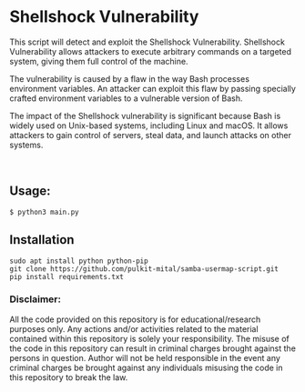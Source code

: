 # Shellshock Vulnerability


This script will detect and exploit the Shellshock Vulnerability. 
Shellshock Vulnerability allows attackers to execute arbitrary commands on a targeted system, giving them full control of the machine.

The vulnerability is caused by a flaw in the way Bash processes environment variables. An attacker can exploit this flaw by passing specially crafted environment variables to a vulnerable version of Bash.

The impact of the Shellshock vulnerability is significant because Bash is widely used on Unix-based systems, including Linux and macOS. It allows attackers to gain control of servers, steal data, and launch attacks on other systems.

<br/>

## Usage:
```shell
$ python3 main.py 
```

## Installation

    sudo apt install python python-pip
    git clone https://github.com/pulkit-mital/samba-usermap-script.git
    pip install requirements.txt

### Disclaimer:

All the code provided on this repository is for educational/research purposes only. Any actions and/or activities related to the material contained within this repository is solely your responsibility. The misuse of the code in this repository can result in criminal charges brought against the persons in question. Author will not be held responsible in the event any criminal charges be brought against any individuals misusing the code in this repository to break the law.
